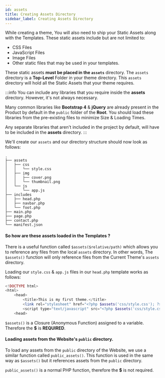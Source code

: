 ```yaml
---
id: assets
title: Creating Assets Directory
sidebar_label: Creating Assets Directory
---
```


While creating a theme, You will also need to ship your Static Assets along with the Templates. These static assets include but are not limited to:

* CSS Files
* JavaScript Files
* Image Files
* Other static files that may be used in your templates.

These static assets **must be placed in the `assets`** directory. The `assets` directory is a **Top-Level** Folder in your theme directory. This `assets` directory will hold all the Static Assets that your theme requires.

:::info
You can include any libraries that you require inside the **assets** directory. However, it's not always necessary.

Many common libraries like **Bootstrap 4** &amp; **jQuery** are already present in the Product by default in the `public` folder of the **Root**. You should load these libraries from the pre-existing files to minimize Size &amp; Loading Times.

Any separate libraries that aren't included in the project by default, will have to be included in the **assets** directory.
:::

We'll create our `assets` and our directory structure should now look as follows:
```
.
├── assets
│   ├── css
│   │   └── style.css
│   ├── img
│   │   ├── cover.png
│   │   └── thumbnail.png
│   └── js
│       └── app.js
├── includes
│   ├── head.php
│   ├── navbar.php
│   └── foot.php
├── main.php
├── page.php
├── contact.php
└── manifest.json
```

#### So how are these assets loaded in the Templates ?

There is a useful function called `$assets($relative/path)` which allows you to reference any files from the local `assets` directory. In other words, The `$assets()` function will only reference files from the Current Theme's `assets` directory.

Loading our `style.css` &amp; `app.js` files in our `head.php` template works as follows:

```php
<!DOCTYPE html>
<html>
    <head>
        <title>This is my first theme.</title>
        <link rel="stylesheet" href="<?php $assets('css/style.css'); ?>">
        <script type="text/javascript" src="<?php $assets('css/style.css'); ?>"></script>
    <head>
```

`$assets()` is a Closure (Anonymous Function) assigned to a variable. Therefore the **$** is **REQUIRED**.

#### Loading assets from the Website's `public` directory.

To load any assets from the `public` directory of the Website, we use a similar function called `public_assets()`. This function is used in the same way as `$assets()` but it references assets from the `public` directory.

`public_assets()` is a normal PHP function, therefore the **$** is not required.